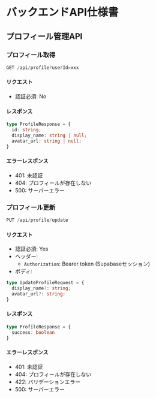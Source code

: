 # バックエンドAPI仕様書

## プロフィール管理API

### プロフィール取得
```typescript
GET /api/profile?userId=xxx
```

#### リクエスト
- 認証必須: No

#### レスポンス
```typescript
type ProfileResponse = {
  id: string;
  display_name: string | null;
  avatar_url: string | null;
}
```

#### エラーレスポンス
- 401: 未認証
- 404: プロフィールが存在しない
- 500: サーバーエラー

### プロフィール更新
```typescript
PUT /api/profile/update
```

#### リクエスト
- 認証必須: Yes
- ヘッダー:
  - `Authorization`: Bearer token (Supabaseセッション)
- ボディ:
```typescript
type UpdateProfileRequest = {
  display_name?: string;
  avatar_url?: string;
}
```

#### レスポンス
```typescript
type ProfileResponse = {
  success: boolean
}
```

#### エラーレスポンス
- 401: 未認証
- 404: プロフィールが存在しない
- 422: バリデーションエラー
- 500: サーバーエラー
